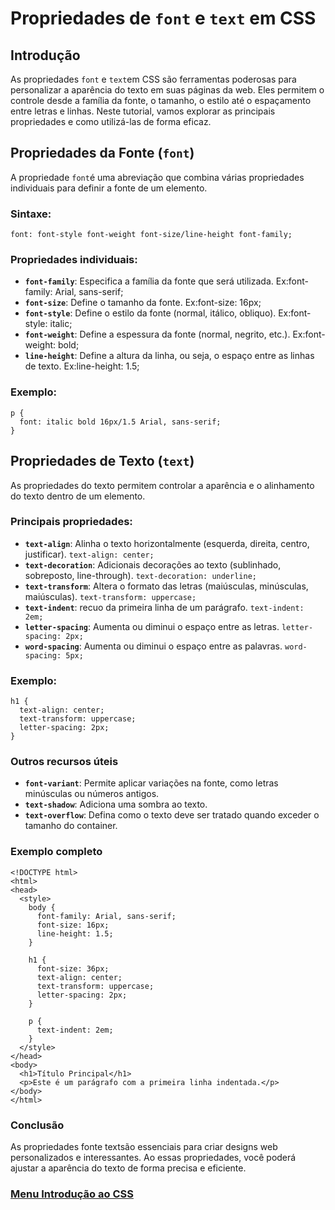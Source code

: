 # Propriedades de `font` e `text` em CSS

## Introdução

As propriedades `font` e `text`em CSS são ferramentas poderosas para personalizar a aparência do texto em suas páginas da web. Eles permitem o controle desde a família da fonte, o tamanho, o estilo até o espaçamento entre letras e linhas. Neste tutorial, vamos explorar as principais propriedades e como utilizá-las de forma eficaz.

## Propriedades da Fonte (`font`)

A propriedade `font`é uma abreviação que combina várias propriedades individuais para definir a fonte de um elemento.

### Sintaxe:

```
font: font-style font-weight font-size/line-height font-family;
```

### Propriedades individuais:

- **`font-family`**: Especifica a família da fonte que será utilizada. Ex:font-family: Arial, sans-serif;
- **`font-size`**: Define o tamanho da fonte. Ex:font-size: 16px;
- **`font-style`**: Define o estilo da fonte (normal, itálico, obliquo). Ex:font-style: italic;
- **`font-weight`**: Define a espessura da fonte (normal, negrito, etc.). Ex:font-weight: bold;
- **`line-height`**: Define a altura da linha, ou seja, o espaço entre as linhas de texto. Ex:line-height: 1.5;

### Exemplo:

```
p {
  font: italic bold 16px/1.5 Arial, sans-serif;
}
```

## Propriedades de Texto (`text`)

As propriedades do texto permitem controlar a aparência e o alinhamento do texto dentro de um elemento.

### Principais propriedades:

- **`text-align`**: Alinha o texto horizontalmente (esquerda, direita, centro, justificar). `text-align: center;`
- **`text-decoration`**: Adicionais decorações ao texto (sublinhado, sobreposto, line-through). `text-decoration: underline;`
- **`text-transform`**: Altera o formato das letras (maiúsculas, minúsculas, maiúsculas). `text-transform: uppercase;`
- **`text-indent`**: recuo da primeira linha de um parágrafo. `text-indent: 2em;`
- **`letter-spacing`**: Aumenta ou diminui o espaço entre as letras. `letter-spacing: 2px;`
- **`word-spacing`**: Aumenta ou diminui o espaço entre as palavras. `word-spacing: 5px;`

### Exemplo:


```
h1 {
  text-align: center;
  text-transform: uppercase;
  letter-spacing: 2px;
}
```

### Outros recursos úteis

- **`font-variant`**: Permite aplicar variações na fonte, como letras minúsculas ou números antigos.
- **`text-shadow`**: Adiciona uma sombra ao texto.
- **`text-overflow`**: Defina como o texto deve ser tratado quando exceder o tamanho do container.

### Exemplo completo

```
<!DOCTYPE html>
<html>
<head>
  <style>
    body {
      font-family: Arial, sans-serif;
      font-size: 16px;
      line-height: 1.5;
    }

    h1 {
      font-size: 36px;
      text-align: center;
      text-transform: uppercase;
      letter-spacing: 2px;
    }

    p {
      text-indent: 2em;
    }
  </style>
</head>
<body>
  <h1>Título Principal</h1>
  <p>Este é um parágrafo com a primeira linha indentada.</p>
</body>
</html>
```

### Conclusão

As propriedades fonte textsão essenciais para criar designs web personalizados e interessantes. Ao essas propriedades, você poderá ajustar a aparência do texto de forma precisa e eficiente.


### [Menu Introdução ao CSS](menu_introducao-CSS.md)